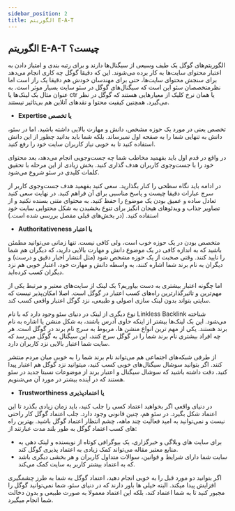 ```yaml
---
sidebar_position: 2
title: الگوریتم E-A-T
---
```


## الگوریتم E-A-T چیست؟

الگوریتم‌های گوگل یک طیف وسیعی از سیگنال‌ها دارند و برای رتبه بندی و امتیاز دادن به اعتبار محتوای سایت‌ها به کار برده می‌شوند. این که دقیقا گوگل چه کاری انجام می‌دهد برای سنجش محتوای سایت‌ها، حتی برای مهندسان خودش هم دقیقا یک راز است اما نظرمتخصصان سئو این است که سیگنال‌های گوگل در سئو سایت بسیار موثر است. به عنوان مثال بک لینک‌ها یا ctr یا همان نرخ کلیک از معیارهایی هستند که گوگل در نظر می‌گیرد. همچنین کیفیت محتوا و نقدهای آنلاین هم بی‌تاثیر نیستند.

-   **Expertise یا تخصص**

تخصص یعنی در مورد یک حوزه مشخص، دانش و مهارت بالایی داشته باشید. اما در سئو، دانش به تنهایی شما را به صفحه اول نمیرساند. بلکه شما باید بدانید چطور از این دانش استفاده کنید تا به خوبی نیاز کاربران سایت خود را رفع کنید.

در واقع در قدم اول باید بفهمید مخاطب شما چه جست‌وجویی انجام می‌دهد، بعد محتوای خود را با جست‌وجوی کاربران هدف گذاری کنید. بخش زیادی از این مرحله با تحقیق کلمات کلیدی در سئو شروع می‌شود.

در ادامه باید نگاه سطحی را کنار بگذارید. سعی کنید بفهمید هدف جست‌وجوی کاربر از سرچ عبارات دقیقا چیست و پاسخ مناسبی برای آن فراهم کنید. در نهایت سعی کنید تعادل ساده و عمیق بودن یک موضوع را حفظ کنید. به محتوای متنی بسنده نکنید و از تصاویر جذاب و ویدئوهای هیجان انگیز برای تنوع بخشیدن به شکل محتوایی سایت خود استفاده کنید. (در بخش‌های قبلی مفصل بررسی شده است.)

-   **Authoritativeness یا اعتبار**

متخصص بودن در یک حوزه خوب است، ولی کافی نیست. تنها زمانی می‌توانید مطمئن باشید که به اندازه کافی در یک موضوع دانش و مهارت بالایی دارید، که دیگران هم شما را تایید کنند. وقتی صحبت از یک حوزه مشخص شود (مثل انتشار اخبار دقیق و درست) و دیگران به نام برند شما اشاره کنند، به واسطه دانش و مهارت خود، اعتبار خوبی هم نزد دیگران کسب کرده‌اید.

اما چگونه اعتبار بیشتری به دست بیاوریم؟ بک لینک از سایت‌های معتبر و مرتبط یکی از مهم‌ترین و تاثیرگذارترین راه‌های کسب اعتبار در گوگل است. اصلا امکان‌پذیر نیست که سایتی بتواند بدون لینک سازی اصولی و طبیعی، نزد گوگل اعتبار واقعی کسب کند.

نوع دیگری از لینک در دنیای سئو وجود دارد که با نام Linkless Backlink شناخته می‌شود. این بک لینک‌ها بیشتر از اینکه حاوی آدرس باشند، به شکل منشن یا اشاره به نام برند هستند. یکی از مهم ترین انواع منشن ها، مربوط به سرچ نام برند در گوگل است. هر چه افراد بیشتری نام برند شما را در گوگل سرچ کنند، این سیگنال به گوگل می‌رسد که سایت شما اعتبار بالایی نزد کاربران دارد.

از طرفی شبکه‌های اجتماعی هم می‌تواند نام برند شما را به خوبی میان مردم منتشر کنند. اگر بتوانید سوشال سیگنال‌های خوبی کسب کنید، میتوانید نزد گوگل هم اعتبار پیدا کنید. دقت داشته باشید که سوشال سیگنال و اعتبار برند از موضوعات نسبتا جدید در سئو هستند که در آینده بیشتر در مورد آن می‌شنویم.

-   **Trustworthiness یا اعتمادپذیری**

در دنیای واقعی اگر بخواهید اعتماد کسی را جلب کنید، باید زمان زیادی بگذرد تا این اعتماد شکل بگیرد. در سئو هم، چنین قانونی وجود دارد. جلب اعتماد گوگل کار راحتی نیست و نمی‌توانید به امید فعالیت چند ماهه، چشم انتظار اعتماد گوگل باشید. بهترین راه های کسب اعتماد گوگل به طور بلند مدت عبارتند از:

-   برای سایت های وبلاگی و خبرگزاری، یک بیوگرافی کوتاه از نویسنده و لینک دهی به منابع معتبر مقاله می‌تواند کمک زیادی به اعتماد پذیری گوگل کند.
-   سایت شما دارای شرایط و قوانین، سوالات متداول کاربران و هر بخشی دیگری باشد که به اعتماد بیشتر کاربر به سایت کمک می‌کند.

اگر بتوانید دو مورد قبل را به خوبی انجام دهید، اعتماد گوگل به شما به طرز چشمگیری افزایش پیدا میکند. البته خیلی ها باور دارند که در دنیای سئو، شما نمی‌توانید گوگل را مجبور کنید تا به شما اعتماد کند، بلکه این اعتماد معمولا به صورت طبیعی و بدون دخالت شما انجام میگیرد.
